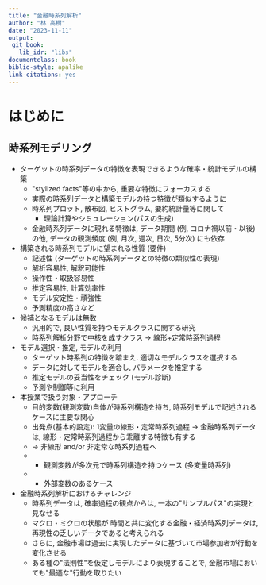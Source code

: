 ```yaml
---
title: "金融時系列解析"
author: "林 高樹"
date: "2023-11-11"
output:
 git_book:
   lib_idr: "libs"
documentclass: book
biblio-style: apalike
link-citations: yes
---
```


# はじめに

<!---
output:
 html_document:
   df_print: kable
   highlight: tango
   number_sections: no
   toc: no
   toc_depth: 2
   toc_float: no
   keep_md: no
   fig_caption: yes
documentclass: bxjsarticle
classoption: xelatex,ja=standard

title: "金融時系列解析"
author: "林 高樹"
date: "2023-11-11"
site: bookdown::bookdown_site
output: bookdown::html_document2: default
documentclass: bxjsbook
classoption: xelatex,ja=standard
bibliography: [book.bib, packages.bib]
biblio-style: apalike
link-citations: yes
github-repo: rstudio/bookdown-demo
description: "UNDER CONSTRUCTION"
-->

<!-- buildエラー(9/3/22時点): 
pdf文字化け中 →
classoption: xelatex,ja=standardを挿入
→LaTeX Error: File `ctexhook.sty' not found.
-->


## 時系列モデリング
- ターゲットの時系列データの特徴を表現できるような確率・統計モデルの構築
  - "stylized facts"等の中から, 重要な特徴にフォーカスする
  - 実際の時系列データと構築モデルの持つ特徴が類似するように
  - 時系列プロット, 散布図, ヒストグラム, 要約統計量等に関して
    - 理論計算やシミュレーション(パスの生成)
  - 金融時系列データに現れる特徴は, データ期間 (例, コロナ禍以前・以後) の他, データの観測頻度 (例, 月次, 週次, 日次, 5分次) にも依存
- 構築される時系列モデルに望まれる性質 (要件)
  - 記述性 (ターゲットの時系列データとの特徴の類似性の表現)
  - 解析容易性, 解釈可能性
  - 操作性・取扱容易性
  - 推定容易性, 計算効率性
  - モデル安定性・頑強性
  - 予測精度の高さなど
- 候補となるモデルは無数
  - 汎用的で, 良い性質を持つモデルクラスに関する研究
  - 時系列解析分野で中核を成すクラス →  線形+定常時系列過程
- モデル選択・推定, モデルの利用
  - ターゲット時系列の特徴を踏まえ. 適切なモデルクラスを選択する
  - データに対してモデルを適合し, パラメータを推定する
  - 推定モデルの妥当性をチェック (モデル診断)
  - 予測や制御等に利用
- 本授業で扱う対象・アプローチ
  - 目的変数(観測変数)自体が時系列構造を持ち, 時系列モデルで記述されるケースに主要な関心
  - 出発点(基本的設定): 1変量の線形・定常時系列過程
    → 金融時系列データは, 線形・定常時系列過程から乖離する特徴も有する
  - → 非線形 and/or 非定常な時系列過程へ
  - + 観測変数が多次元で時系列構造を持つケース (多変量時系列)
  - + 外部変数のあるケース
- 金融時系列解析におけるチャレンジ
  - 時系列データは, 確率過程の観点からは, 一本の"サンプルパス"の実現と見なせる
  - マクロ・ミクロの状態が 時間と共に変化する金融・経済時系列データは,  再現性の乏しいデータであると考えられる
  - さらに, 金融市場は過去に実現したデータに基づいて市場参加者が行動を変化させる
  - ある種の"法則性"を仮定しモデルにより表現することで, 金融市場においても"最適な"行動を取りたい






